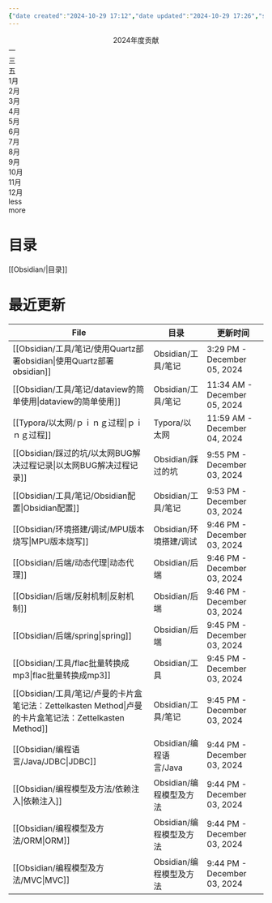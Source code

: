 ```yaml
---
{"date created":"2024-10-29 17:12","date updated":"2024-10-29 17:26","share":"true","path":"content","en-filename":"index","title":"首页","updated":"2024-12-05 15:35","publish":true,"PassFrontmatter":true}
---
```



<div class="contribution-graph"><div class="main"><div class="title" style="font-size: 14px; text-align: center;">2024年度贡献</div><div class="charts default"><div class="column"><div class="cell week-indicator"></div><div class="cell week-indicator">一</div><div class="cell week-indicator"></div><div class="cell week-indicator">三</div><div class="cell week-indicator"></div><div class="cell week-indicator">五</div><div class="cell week-indicator"></div></div><div class="column"><div class="cell"></div><div class="month-indicator" aria-label="0 contributions on 2024-1.">1月</div><div class="cell empty" data-year="2024" data-month="0" data-date="2024-01-01"></div><div class="cell empty" data-year="2024" data-month="0" data-date="2024-01-02"></div><div class="cell empty" data-year="2024" data-month="0" data-date="2024-01-03"></div><div class="cell empty" data-year="2024" data-month="0" data-date="2024-01-04"></div><div class="cell empty" data-year="2024" data-month="0" data-date="2024-01-05"></div><div class="cell empty" data-year="2024" data-month="0" data-date="2024-01-06"></div></div><div class="column"><div class="cell empty" data-year="2024" data-month="0" data-date="2024-01-07"></div><div class="cell empty" data-year="2024" data-month="0" data-date="2024-01-08"></div><div class="cell empty" data-year="2024" data-month="0" data-date="2024-01-09"></div><div class="cell empty" data-year="2024" data-month="0" data-date="2024-01-10"></div><div class="cell empty" data-year="2024" data-month="0" data-date="2024-01-11"></div><div class="cell empty" data-year="2024" data-month="0" data-date="2024-01-12"></div><div class="cell empty" data-year="2024" data-month="0" data-date="2024-01-13"></div></div><div class="column"><div class="cell empty" data-year="2024" data-month="0" data-date="2024-01-14"></div><div class="cell empty" data-year="2024" data-month="0" data-date="2024-01-15"></div><div class="cell empty" data-year="2024" data-month="0" data-date="2024-01-16"></div><div class="cell empty" data-year="2024" data-month="0" data-date="2024-01-17"></div><div class="cell empty" data-year="2024" data-month="0" data-date="2024-01-18"></div><div class="cell empty" data-year="2024" data-month="0" data-date="2024-01-19"></div><div class="cell empty" data-year="2024" data-month="0" data-date="2024-01-20"></div></div><div class="column"><div class="cell empty" data-year="2024" data-month="0" data-date="2024-01-21"></div><div class="cell empty" data-year="2024" data-month="0" data-date="2024-01-22"></div><div class="cell empty" data-year="2024" data-month="0" data-date="2024-01-23"></div><div class="cell empty" data-year="2024" data-month="0" data-date="2024-01-24"></div><div class="cell empty" data-year="2024" data-month="0" data-date="2024-01-25"></div><div class="cell empty" data-year="2024" data-month="0" data-date="2024-01-26"></div><div class="cell empty" data-year="2024" data-month="0" data-date="2024-01-27"></div></div><div class="column"><div class="cell empty" data-year="2024" data-month="0" data-date="2024-01-28"></div><div class="cell empty" data-year="2024" data-month="0" data-date="2024-01-29"></div><div class="cell empty" data-year="2024" data-month="0" data-date="2024-01-30"></div><div class="cell empty" data-year="2024" data-month="0" data-date="2024-01-31"></div><div class="month-indicator" aria-label="0 contributions on 2024-2.">2月</div><div class="cell empty" data-year="2024" data-month="1" data-date="2024-02-01"></div><div class="cell empty" data-year="2024" data-month="1" data-date="2024-02-02"></div><div class="cell empty" data-year="2024" data-month="1" data-date="2024-02-03"></div></div><div class="column"><div class="cell empty" data-year="2024" data-month="1" data-date="2024-02-04"></div><div class="cell empty" data-year="2024" data-month="1" data-date="2024-02-05"></div><div class="cell empty" data-year="2024" data-month="1" data-date="2024-02-06"></div><div class="cell empty" data-year="2024" data-month="1" data-date="2024-02-07"></div><div class="cell empty" data-year="2024" data-month="1" data-date="2024-02-08"></div><div class="cell empty" data-year="2024" data-month="1" data-date="2024-02-09"></div><div class="cell empty" data-year="2024" data-month="1" data-date="2024-02-10"></div></div><div class="column"><div class="cell empty" data-year="2024" data-month="1" data-date="2024-02-11"></div><div class="cell empty" data-year="2024" data-month="1" data-date="2024-02-12"></div><div class="cell empty" data-year="2024" data-month="1" data-date="2024-02-13"></div><div class="cell empty" data-year="2024" data-month="1" data-date="2024-02-14"></div><div class="cell empty" data-year="2024" data-month="1" data-date="2024-02-15"></div><div class="cell empty" data-year="2024" data-month="1" data-date="2024-02-16"></div><div class="cell empty" data-year="2024" data-month="1" data-date="2024-02-17"></div></div><div class="column"><div class="cell empty" data-year="2024" data-month="1" data-date="2024-02-18"></div><div class="cell empty" data-year="2024" data-month="1" data-date="2024-02-19"></div><div class="cell empty" data-year="2024" data-month="1" data-date="2024-02-20"></div><div class="cell empty" data-year="2024" data-month="1" data-date="2024-02-21"></div><div class="cell empty" data-year="2024" data-month="1" data-date="2024-02-22"></div><div class="cell empty" data-year="2024" data-month="1" data-date="2024-02-23"></div><div class="cell empty" data-year="2024" data-month="1" data-date="2024-02-24"></div></div><div class="column"><div class="cell empty" data-year="2024" data-month="1" data-date="2024-02-25"></div><div class="cell empty" data-year="2024" data-month="1" data-date="2024-02-26"></div><div class="cell empty" data-year="2024" data-month="1" data-date="2024-02-27"></div><div class="cell empty" data-year="2024" data-month="1" data-date="2024-02-28"></div><div class="cell empty" data-year="2024" data-month="1" data-date="2024-02-29"></div><div class="month-indicator" aria-label="311 contributions on 2024-3.">3月</div><div class="cell empty" data-year="2024" data-month="2" data-date="2024-03-01"></div><div class="cell empty" data-year="2024" data-month="2" data-date="2024-03-02"></div></div><div class="column"><div class="cell empty" data-year="2024" data-month="2" data-date="2024-03-03"></div><div class="cell empty" data-year="2024" data-month="2" data-date="2024-03-04"></div><div class="cell empty" data-year="2024" data-month="2" data-date="2024-03-05"></div><div class="cell empty" data-year="2024" data-month="2" data-date="2024-03-06"></div><div class="cell empty" data-year="2024" data-month="2" data-date="2024-03-07"></div><div class="cell empty" data-year="2024" data-month="2" data-date="2024-03-08"></div><div class="cell empty" data-year="2024" data-month="2" data-date="2024-03-09"></div></div><div class="column"><div class="cell empty" data-year="2024" data-month="2" data-date="2024-03-10"></div><div class="cell empty" data-year="2024" data-month="2" data-date="2024-03-11"></div><div class="cell empty" data-year="2024" data-month="2" data-date="2024-03-12"></div><div class="cell empty" data-year="2024" data-month="2" data-date="2024-03-13"></div><div class="cell empty" data-year="2024" data-month="2" data-date="2024-03-14"></div><div class="cell empty" data-year="2024" data-month="2" data-date="2024-03-15"></div><div class="cell empty" data-year="2024" data-month="2" data-date="2024-03-16"></div></div><div class="column"><div class="cell empty" data-year="2024" data-month="2" data-date="2024-03-17"></div><div class="cell" data-year="2024" data-month="2" data-date="2024-03-18" aria-label="278 contributions on 2024-03-18." style="background-color: rgb(183, 93, 19);"></div><div class="cell" data-year="2024" data-month="2" data-date="2024-03-19" aria-label="9 contributions on 2024-03-19." style="background-color: rgb(230, 168, 117);"></div><div class="cell" data-year="2024" data-month="2" data-date="2024-03-20" aria-label="5 contributions on 2024-03-20." style="background-color: rgb(230, 168, 117);"></div><div class="cell" data-year="2024" data-month="2" data-date="2024-03-21" aria-label="11 contributions on 2024-03-21." style="background-color: rgb(217, 125, 49);"></div><div class="cell" data-year="2024" data-month="2" data-date="2024-03-22" aria-label="2 contributions on 2024-03-22." style="background-color: rgb(241, 208, 180);"></div><div class="cell empty" data-year="2024" data-month="2" data-date="2024-03-23"></div></div><div class="column"><div class="cell" data-year="2024" data-month="2" data-date="2024-03-24" aria-label="1 contributions on 2024-03-24." style="background-color: rgb(241, 208, 180);"></div><div class="cell" data-year="2024" data-month="2" data-date="2024-03-25" aria-label="2 contributions on 2024-03-25." style="background-color: rgb(241, 208, 180);"></div><div class="cell empty" data-year="2024" data-month="2" data-date="2024-03-26"></div><div class="cell" data-year="2024" data-month="2" data-date="2024-03-27" aria-label="3 contributions on 2024-03-27." style="background-color: rgb(230, 168, 117);"></div><div class="cell empty" data-year="2024" data-month="2" data-date="2024-03-28"></div><div class="cell empty" data-year="2024" data-month="2" data-date="2024-03-29"></div><div class="cell empty" data-year="2024" data-month="2" data-date="2024-03-30"></div></div><div class="column"><div class="cell empty" data-year="2024" data-month="2" data-date="2024-03-31"></div><div class="month-indicator" aria-label="39 contributions on 2024-4.">4月</div><div class="cell" data-year="2024" data-month="3" data-date="2024-04-01" aria-label="2 contributions on 2024-04-01." style="background-color: rgb(241, 208, 180);"></div><div class="cell" data-year="2024" data-month="3" data-date="2024-04-02" aria-label="10 contributions on 2024-04-02." style="background-color: rgb(217, 125, 49);"></div><div class="cell" data-year="2024" data-month="3" data-date="2024-04-03" aria-label="1 contributions on 2024-04-03." style="background-color: rgb(241, 208, 180);"></div><div class="cell empty" data-year="2024" data-month="3" data-date="2024-04-04"></div><div class="cell empty" data-year="2024" data-month="3" data-date="2024-04-05"></div><div class="cell empty" data-year="2024" data-month="3" data-date="2024-04-06"></div></div><div class="column"><div class="cell" data-year="2024" data-month="3" data-date="2024-04-07" aria-label="2 contributions on 2024-04-07." style="background-color: rgb(241, 208, 180);"></div><div class="cell" data-year="2024" data-month="3" data-date="2024-04-08" aria-label="2 contributions on 2024-04-08." style="background-color: rgb(241, 208, 180);"></div><div class="cell" data-year="2024" data-month="3" data-date="2024-04-09" aria-label="1 contributions on 2024-04-09." style="background-color: rgb(241, 208, 180);"></div><div class="cell" data-year="2024" data-month="3" data-date="2024-04-10" aria-label="2 contributions on 2024-04-10." style="background-color: rgb(241, 208, 180);"></div><div class="cell" data-year="2024" data-month="3" data-date="2024-04-11" aria-label="1 contributions on 2024-04-11." style="background-color: rgb(241, 208, 180);"></div><div class="cell" data-year="2024" data-month="3" data-date="2024-04-12" aria-label="3 contributions on 2024-04-12." style="background-color: rgb(230, 168, 117);"></div><div class="cell empty" data-year="2024" data-month="3" data-date="2024-04-13"></div></div><div class="column"><div class="cell empty" data-year="2024" data-month="3" data-date="2024-04-14"></div><div class="cell empty" data-year="2024" data-month="3" data-date="2024-04-15"></div><div class="cell" data-year="2024" data-month="3" data-date="2024-04-16" aria-label="1 contributions on 2024-04-16." style="background-color: rgb(241, 208, 180);"></div><div class="cell empty" data-year="2024" data-month="3" data-date="2024-04-17"></div><div class="cell empty" data-year="2024" data-month="3" data-date="2024-04-18"></div><div class="cell empty" data-year="2024" data-month="3" data-date="2024-04-19"></div><div class="cell empty" data-year="2024" data-month="3" data-date="2024-04-20"></div></div><div class="column"><div class="cell empty" data-year="2024" data-month="3" data-date="2024-04-21"></div><div class="cell empty" data-year="2024" data-month="3" data-date="2024-04-22"></div><div class="cell empty" data-year="2024" data-month="3" data-date="2024-04-23"></div><div class="cell" data-year="2024" data-month="3" data-date="2024-04-24" aria-label="8 contributions on 2024-04-24." style="background-color: rgb(230, 168, 117);"></div><div class="cell" data-year="2024" data-month="3" data-date="2024-04-25" aria-label="5 contributions on 2024-04-25." style="background-color: rgb(230, 168, 117);"></div><div class="cell empty" data-year="2024" data-month="3" data-date="2024-04-26"></div><div class="cell empty" data-year="2024" data-month="3" data-date="2024-04-27"></div></div><div class="column"><div class="cell empty" data-year="2024" data-month="3" data-date="2024-04-28"></div><div class="cell" data-year="2024" data-month="3" data-date="2024-04-29" aria-label="1 contributions on 2024-04-29." style="background-color: rgb(241, 208, 180);"></div><div class="cell empty" data-year="2024" data-month="3" data-date="2024-04-30"></div><div class="month-indicator" aria-label="13 contributions on 2024-5.">5月</div><div class="cell empty" data-year="2024" data-month="4" data-date="2024-05-01"></div><div class="cell empty" data-year="2024" data-month="4" data-date="2024-05-02"></div><div class="cell empty" data-year="2024" data-month="4" data-date="2024-05-03"></div><div class="cell empty" data-year="2024" data-month="4" data-date="2024-05-04"></div></div><div class="column"><div class="cell empty" data-year="2024" data-month="4" data-date="2024-05-05"></div><div class="cell empty" data-year="2024" data-month="4" data-date="2024-05-06"></div><div class="cell" data-year="2024" data-month="4" data-date="2024-05-07" aria-label="1 contributions on 2024-05-07." style="background-color: rgb(241, 208, 180);"></div><div class="cell" data-year="2024" data-month="4" data-date="2024-05-08" aria-label="1 contributions on 2024-05-08." style="background-color: rgb(241, 208, 180);"></div><div class="cell empty" data-year="2024" data-month="4" data-date="2024-05-09"></div><div class="cell empty" data-year="2024" data-month="4" data-date="2024-05-10"></div><div class="cell empty" data-year="2024" data-month="4" data-date="2024-05-11"></div></div><div class="column"><div class="cell empty" data-year="2024" data-month="4" data-date="2024-05-12"></div><div class="cell empty" data-year="2024" data-month="4" data-date="2024-05-13"></div><div class="cell empty" data-year="2024" data-month="4" data-date="2024-05-14"></div><div class="cell empty" data-year="2024" data-month="4" data-date="2024-05-15"></div><div class="cell empty" data-year="2024" data-month="4" data-date="2024-05-16"></div><div class="cell" data-year="2024" data-month="4" data-date="2024-05-17" aria-label="2 contributions on 2024-05-17." style="background-color: rgb(241, 208, 180);"></div><div class="cell empty" data-year="2024" data-month="4" data-date="2024-05-18"></div></div><div class="column"><div class="cell empty" data-year="2024" data-month="4" data-date="2024-05-19"></div><div class="cell empty" data-year="2024" data-month="4" data-date="2024-05-20"></div><div class="cell" data-year="2024" data-month="4" data-date="2024-05-21" aria-label="1 contributions on 2024-05-21." style="background-color: rgb(241, 208, 180);"></div><div class="cell" data-year="2024" data-month="4" data-date="2024-05-22" aria-label="1 contributions on 2024-05-22." style="background-color: rgb(241, 208, 180);"></div><div class="cell empty" data-year="2024" data-month="4" data-date="2024-05-23"></div><div class="cell empty" data-year="2024" data-month="4" data-date="2024-05-24"></div><div class="cell empty" data-year="2024" data-month="4" data-date="2024-05-25"></div></div><div class="column"><div class="cell empty" data-year="2024" data-month="4" data-date="2024-05-26"></div><div class="cell" data-year="2024" data-month="4" data-date="2024-05-27" aria-label="1 contributions on 2024-05-27." style="background-color: rgb(241, 208, 180);"></div><div class="cell" data-year="2024" data-month="4" data-date="2024-05-28" aria-label="4 contributions on 2024-05-28." style="background-color: rgb(230, 168, 117);"></div><div class="cell empty" data-year="2024" data-month="4" data-date="2024-05-29"></div><div class="cell" data-year="2024" data-month="4" data-date="2024-05-30" aria-label="2 contributions on 2024-05-30." style="background-color: rgb(241, 208, 180);"></div><div class="cell empty" data-year="2024" data-month="4" data-date="2024-05-31"></div><div class="month-indicator" aria-label="31 contributions on 2024-6.">6月</div><div class="cell empty" data-year="2024" data-month="5" data-date="2024-06-01"></div></div><div class="column"><div class="cell empty" data-year="2024" data-month="5" data-date="2024-06-02"></div><div class="cell" data-year="2024" data-month="5" data-date="2024-06-03" aria-label="3 contributions on 2024-06-03." style="background-color: rgb(230, 168, 117);"></div><div class="cell" data-year="2024" data-month="5" data-date="2024-06-04" aria-label="1 contributions on 2024-06-04." style="background-color: rgb(241, 208, 180);"></div><div class="cell empty" data-year="2024" data-month="5" data-date="2024-06-05"></div><div class="cell empty" data-year="2024" data-month="5" data-date="2024-06-06"></div><div class="cell empty" data-year="2024" data-month="5" data-date="2024-06-07"></div><div class="cell empty" data-year="2024" data-month="5" data-date="2024-06-08"></div></div><div class="column"><div class="cell empty" data-year="2024" data-month="5" data-date="2024-06-09"></div><div class="cell empty" data-year="2024" data-month="5" data-date="2024-06-10"></div><div class="cell empty" data-year="2024" data-month="5" data-date="2024-06-11"></div><div class="cell" data-year="2024" data-month="5" data-date="2024-06-12" aria-label="5 contributions on 2024-06-12." style="background-color: rgb(230, 168, 117);"></div><div class="cell empty" data-year="2024" data-month="5" data-date="2024-06-13"></div><div class="cell" data-year="2024" data-month="5" data-date="2024-06-14" aria-label="1 contributions on 2024-06-14." style="background-color: rgb(241, 208, 180);"></div><div class="cell empty" data-year="2024" data-month="5" data-date="2024-06-15"></div></div><div class="column"><div class="cell empty" data-year="2024" data-month="5" data-date="2024-06-16"></div><div class="cell" data-year="2024" data-month="5" data-date="2024-06-17" aria-label="2 contributions on 2024-06-17." style="background-color: rgb(241, 208, 180);"></div><div class="cell empty" data-year="2024" data-month="5" data-date="2024-06-18"></div><div class="cell" data-year="2024" data-month="5" data-date="2024-06-19" aria-label="9 contributions on 2024-06-19." style="background-color: rgb(230, 168, 117);"></div><div class="cell" data-year="2024" data-month="5" data-date="2024-06-20" aria-label="3 contributions on 2024-06-20." style="background-color: rgb(230, 168, 117);"></div><div class="cell empty" data-year="2024" data-month="5" data-date="2024-06-21"></div><div class="cell empty" data-year="2024" data-month="5" data-date="2024-06-22"></div></div><div class="column"><div class="cell empty" data-year="2024" data-month="5" data-date="2024-06-23"></div><div class="cell" data-year="2024" data-month="5" data-date="2024-06-24" aria-label="1 contributions on 2024-06-24." style="background-color: rgb(241, 208, 180);"></div><div class="cell" data-year="2024" data-month="5" data-date="2024-06-25" aria-label="2 contributions on 2024-06-25." style="background-color: rgb(241, 208, 180);"></div><div class="cell empty" data-year="2024" data-month="5" data-date="2024-06-26"></div><div class="cell empty" data-year="2024" data-month="5" data-date="2024-06-27"></div><div class="cell" data-year="2024" data-month="5" data-date="2024-06-28" aria-label="4 contributions on 2024-06-28." style="background-color: rgb(230, 168, 117);"></div><div class="cell empty" data-year="2024" data-month="5" data-date="2024-06-29"></div></div><div class="column"><div class="cell empty" data-year="2024" data-month="5" data-date="2024-06-30"></div><div class="month-indicator" aria-label="36 contributions on 2024-7.">7月</div><div class="cell empty" data-year="2024" data-month="6" data-date="2024-07-01"></div><div class="cell empty" data-year="2024" data-month="6" data-date="2024-07-02"></div><div class="cell" data-year="2024" data-month="6" data-date="2024-07-03" aria-label="2 contributions on 2024-07-03." style="background-color: rgb(241, 208, 180);"></div><div class="cell" data-year="2024" data-month="6" data-date="2024-07-04" aria-label="2 contributions on 2024-07-04." style="background-color: rgb(241, 208, 180);"></div><div class="cell" data-year="2024" data-month="6" data-date="2024-07-05" aria-label="2 contributions on 2024-07-05." style="background-color: rgb(241, 208, 180);"></div><div class="cell empty" data-year="2024" data-month="6" data-date="2024-07-06"></div></div><div class="column"><div class="cell empty" data-year="2024" data-month="6" data-date="2024-07-07"></div><div class="cell" data-year="2024" data-month="6" data-date="2024-07-08" aria-label="6 contributions on 2024-07-08." style="background-color: rgb(230, 168, 117);"></div><div class="cell empty" data-year="2024" data-month="6" data-date="2024-07-09"></div><div class="cell" data-year="2024" data-month="6" data-date="2024-07-10" aria-label="3 contributions on 2024-07-10." style="background-color: rgb(230, 168, 117);"></div><div class="cell" data-year="2024" data-month="6" data-date="2024-07-11" aria-label="5 contributions on 2024-07-11." style="background-color: rgb(230, 168, 117);"></div><div class="cell" data-year="2024" data-month="6" data-date="2024-07-12" aria-label="1 contributions on 2024-07-12." style="background-color: rgb(241, 208, 180);"></div><div class="cell empty" data-year="2024" data-month="6" data-date="2024-07-13"></div></div><div class="column"><div class="cell empty" data-year="2024" data-month="6" data-date="2024-07-14"></div><div class="cell" data-year="2024" data-month="6" data-date="2024-07-15" aria-label="3 contributions on 2024-07-15." style="background-color: rgb(230, 168, 117);"></div><div class="cell empty" data-year="2024" data-month="6" data-date="2024-07-16"></div><div class="cell empty" data-year="2024" data-month="6" data-date="2024-07-17"></div><div class="cell" data-year="2024" data-month="6" data-date="2024-07-18" aria-label="1 contributions on 2024-07-18." style="background-color: rgb(241, 208, 180);"></div><div class="cell" data-year="2024" data-month="6" data-date="2024-07-19" aria-label="1 contributions on 2024-07-19." style="background-color: rgb(241, 208, 180);"></div><div class="cell empty" data-year="2024" data-month="6" data-date="2024-07-20"></div></div><div class="column"><div class="cell empty" data-year="2024" data-month="6" data-date="2024-07-21"></div><div class="cell" data-year="2024" data-month="6" data-date="2024-07-22" aria-label="3 contributions on 2024-07-22." style="background-color: rgb(230, 168, 117);"></div><div class="cell" data-year="2024" data-month="6" data-date="2024-07-23" aria-label="1 contributions on 2024-07-23." style="background-color: rgb(241, 208, 180);"></div><div class="cell empty" data-year="2024" data-month="6" data-date="2024-07-24"></div><div class="cell empty" data-year="2024" data-month="6" data-date="2024-07-25"></div><div class="cell empty" data-year="2024" data-month="6" data-date="2024-07-26"></div><div class="cell empty" data-year="2024" data-month="6" data-date="2024-07-27"></div></div><div class="column"><div class="cell empty" data-year="2024" data-month="6" data-date="2024-07-28"></div><div class="cell" data-year="2024" data-month="6" data-date="2024-07-29" aria-label="2 contributions on 2024-07-29." style="background-color: rgb(241, 208, 180);"></div><div class="cell" data-year="2024" data-month="6" data-date="2024-07-30" aria-label="3 contributions on 2024-07-30." style="background-color: rgb(230, 168, 117);"></div><div class="cell" data-year="2024" data-month="6" data-date="2024-07-31" aria-label="1 contributions on 2024-07-31." style="background-color: rgb(241, 208, 180);"></div><div class="month-indicator" aria-label="19 contributions on 2024-8.">8月</div><div class="cell" data-year="2024" data-month="7" data-date="2024-08-01" aria-label="1 contributions on 2024-08-01." style="background-color: rgb(241, 208, 180);"></div><div class="cell" data-year="2024" data-month="7" data-date="2024-08-02" aria-label="1 contributions on 2024-08-02." style="background-color: rgb(241, 208, 180);"></div><div class="cell empty" data-year="2024" data-month="7" data-date="2024-08-03"></div></div><div class="column"><div class="cell empty" data-year="2024" data-month="7" data-date="2024-08-04"></div><div class="cell" data-year="2024" data-month="7" data-date="2024-08-05" aria-label="1 contributions on 2024-08-05." style="background-color: rgb(241, 208, 180);"></div><div class="cell" data-year="2024" data-month="7" data-date="2024-08-06" aria-label="4 contributions on 2024-08-06." style="background-color: rgb(230, 168, 117);"></div><div class="cell empty" data-year="2024" data-month="7" data-date="2024-08-07"></div><div class="cell" data-year="2024" data-month="7" data-date="2024-08-08" aria-label="1 contributions on 2024-08-08." style="background-color: rgb(241, 208, 180);"></div><div class="cell empty" data-year="2024" data-month="7" data-date="2024-08-09"></div><div class="cell empty" data-year="2024" data-month="7" data-date="2024-08-10"></div></div><div class="column"><div class="cell empty" data-year="2024" data-month="7" data-date="2024-08-11"></div><div class="cell" data-year="2024" data-month="7" data-date="2024-08-12" aria-label="2 contributions on 2024-08-12." style="background-color: rgb(241, 208, 180);"></div><div class="cell" data-year="2024" data-month="7" data-date="2024-08-13" aria-label="1 contributions on 2024-08-13." style="background-color: rgb(241, 208, 180);"></div><div class="cell" data-year="2024" data-month="7" data-date="2024-08-14" aria-label="2 contributions on 2024-08-14." style="background-color: rgb(241, 208, 180);"></div><div class="cell" data-year="2024" data-month="7" data-date="2024-08-15" aria-label="1 contributions on 2024-08-15." style="background-color: rgb(241, 208, 180);"></div><div class="cell" data-year="2024" data-month="7" data-date="2024-08-16" aria-label="1 contributions on 2024-08-16." style="background-color: rgb(241, 208, 180);"></div><div class="cell empty" data-year="2024" data-month="7" data-date="2024-08-17"></div></div><div class="column"><div class="cell empty" data-year="2024" data-month="7" data-date="2024-08-18"></div><div class="cell" data-year="2024" data-month="7" data-date="2024-08-19" aria-label="2 contributions on 2024-08-19." style="background-color: rgb(241, 208, 180);"></div><div class="cell" data-year="2024" data-month="7" data-date="2024-08-20" aria-label="2 contributions on 2024-08-20." style="background-color: rgb(241, 208, 180);"></div><div class="cell empty" data-year="2024" data-month="7" data-date="2024-08-21"></div><div class="cell empty" data-year="2024" data-month="7" data-date="2024-08-22"></div><div class="cell empty" data-year="2024" data-month="7" data-date="2024-08-23"></div><div class="cell empty" data-year="2024" data-month="7" data-date="2024-08-24"></div></div><div class="column"><div class="cell empty" data-year="2024" data-month="7" data-date="2024-08-25"></div><div class="cell empty" data-year="2024" data-month="7" data-date="2024-08-26"></div><div class="cell empty" data-year="2024" data-month="7" data-date="2024-08-27"></div><div class="cell empty" data-year="2024" data-month="7" data-date="2024-08-28"></div><div class="cell empty" data-year="2024" data-month="7" data-date="2024-08-29"></div><div class="cell empty" data-year="2024" data-month="7" data-date="2024-08-30"></div><div class="cell empty" data-year="2024" data-month="7" data-date="2024-08-31"></div></div><div class="column"><div class="month-indicator" aria-label="33 contributions on 2024-9.">9月</div><div class="cell empty" data-year="2024" data-month="8" data-date="2024-09-01"></div><div class="cell empty" data-year="2024" data-month="8" data-date="2024-09-02"></div><div class="cell" data-year="2024" data-month="8" data-date="2024-09-03" aria-label="1 contributions on 2024-09-03." style="background-color: rgb(241, 208, 180);"></div><div class="cell empty" data-year="2024" data-month="8" data-date="2024-09-04"></div><div class="cell empty" data-year="2024" data-month="8" data-date="2024-09-05"></div><div class="cell" data-year="2024" data-month="8" data-date="2024-09-06" aria-label="1 contributions on 2024-09-06." style="background-color: rgb(241, 208, 180);"></div><div class="cell empty" data-year="2024" data-month="8" data-date="2024-09-07"></div></div><div class="column"><div class="cell empty" data-year="2024" data-month="8" data-date="2024-09-08"></div><div class="cell empty" data-year="2024" data-month="8" data-date="2024-09-09"></div><div class="cell empty" data-year="2024" data-month="8" data-date="2024-09-10"></div><div class="cell empty" data-year="2024" data-month="8" data-date="2024-09-11"></div><div class="cell" data-year="2024" data-month="8" data-date="2024-09-12" aria-label="3 contributions on 2024-09-12." style="background-color: rgb(230, 168, 117);"></div><div class="cell empty" data-year="2024" data-month="8" data-date="2024-09-13"></div><div class="cell empty" data-year="2024" data-month="8" data-date="2024-09-14"></div></div><div class="column"><div class="cell empty" data-year="2024" data-month="8" data-date="2024-09-15"></div><div class="cell empty" data-year="2024" data-month="8" data-date="2024-09-16"></div><div class="cell empty" data-year="2024" data-month="8" data-date="2024-09-17"></div><div class="cell empty" data-year="2024" data-month="8" data-date="2024-09-18"></div><div class="cell empty" data-year="2024" data-month="8" data-date="2024-09-19"></div><div class="cell" data-year="2024" data-month="8" data-date="2024-09-20" aria-label="2 contributions on 2024-09-20." style="background-color: rgb(241, 208, 180);"></div><div class="cell empty" data-year="2024" data-month="8" data-date="2024-09-21"></div></div><div class="column"><div class="cell empty" data-year="2024" data-month="8" data-date="2024-09-22"></div><div class="cell" data-year="2024" data-month="8" data-date="2024-09-23" aria-label="2 contributions on 2024-09-23." style="background-color: rgb(241, 208, 180);"></div><div class="cell" data-year="2024" data-month="8" data-date="2024-09-24" aria-label="2 contributions on 2024-09-24." style="background-color: rgb(241, 208, 180);"></div><div class="cell" data-year="2024" data-month="8" data-date="2024-09-25" aria-label="6 contributions on 2024-09-25." style="background-color: rgb(230, 168, 117);"></div><div class="cell" data-year="2024" data-month="8" data-date="2024-09-26" aria-label="8 contributions on 2024-09-26." style="background-color: rgb(230, 168, 117);"></div><div class="cell" data-year="2024" data-month="8" data-date="2024-09-27" aria-label="2 contributions on 2024-09-27." style="background-color: rgb(241, 208, 180);"></div><div class="cell" data-year="2024" data-month="8" data-date="2024-09-28" aria-label="6 contributions on 2024-09-28." style="background-color: rgb(230, 168, 117);"></div></div><div class="column"><div class="cell empty" data-year="2024" data-month="8" data-date="2024-09-29"></div><div class="cell empty" data-year="2024" data-month="8" data-date="2024-09-30"></div><div class="month-indicator" aria-label="23 contributions on 2024-10.">10月</div><div class="cell empty" data-year="2024" data-month="9" data-date="2024-10-01"></div><div class="cell empty" data-year="2024" data-month="9" data-date="2024-10-02"></div><div class="cell empty" data-year="2024" data-month="9" data-date="2024-10-03"></div><div class="cell empty" data-year="2024" data-month="9" data-date="2024-10-04"></div><div class="cell empty" data-year="2024" data-month="9" data-date="2024-10-05"></div></div><div class="column"><div class="cell empty" data-year="2024" data-month="9" data-date="2024-10-06"></div><div class="cell empty" data-year="2024" data-month="9" data-date="2024-10-07"></div><div class="cell" data-year="2024" data-month="9" data-date="2024-10-08" aria-label="1 contributions on 2024-10-08." style="background-color: rgb(241, 208, 180);"></div><div class="cell" data-year="2024" data-month="9" data-date="2024-10-09" aria-label="1 contributions on 2024-10-09." style="background-color: rgb(241, 208, 180);"></div><div class="cell" data-year="2024" data-month="9" data-date="2024-10-10" aria-label="2 contributions on 2024-10-10." style="background-color: rgb(241, 208, 180);"></div><div class="cell" data-year="2024" data-month="9" data-date="2024-10-11" aria-label="7 contributions on 2024-10-11." style="background-color: rgb(230, 168, 117);"></div><div class="cell empty" data-year="2024" data-month="9" data-date="2024-10-12"></div></div><div class="column"><div class="cell empty" data-year="2024" data-month="9" data-date="2024-10-13"></div><div class="cell empty" data-year="2024" data-month="9" data-date="2024-10-14"></div><div class="cell empty" data-year="2024" data-month="9" data-date="2024-10-15"></div><div class="cell empty" data-year="2024" data-month="9" data-date="2024-10-16"></div><div class="cell empty" data-year="2024" data-month="9" data-date="2024-10-17"></div><div class="cell empty" data-year="2024" data-month="9" data-date="2024-10-18"></div><div class="cell empty" data-year="2024" data-month="9" data-date="2024-10-19"></div></div><div class="column"><div class="cell empty" data-year="2024" data-month="9" data-date="2024-10-20"></div><div class="cell empty" data-year="2024" data-month="9" data-date="2024-10-21"></div><div class="cell empty" data-year="2024" data-month="9" data-date="2024-10-22"></div><div class="cell empty" data-year="2024" data-month="9" data-date="2024-10-23"></div><div class="cell empty" data-year="2024" data-month="9" data-date="2024-10-24"></div><div class="cell" data-year="2024" data-month="9" data-date="2024-10-25" aria-label="1 contributions on 2024-10-25." style="background-color: rgb(241, 208, 180);"></div><div class="cell empty" data-year="2024" data-month="9" data-date="2024-10-26"></div></div><div class="column"><div class="cell empty" data-year="2024" data-month="9" data-date="2024-10-27"></div><div class="cell" data-year="2024" data-month="9" data-date="2024-10-28" aria-label="2 contributions on 2024-10-28." style="background-color: rgb(241, 208, 180);"></div><div class="cell" data-year="2024" data-month="9" data-date="2024-10-29" aria-label="3 contributions on 2024-10-29." style="background-color: rgb(230, 168, 117);"></div><div class="cell" data-year="2024" data-month="9" data-date="2024-10-30" aria-label="1 contributions on 2024-10-30." style="background-color: rgb(241, 208, 180);"></div><div class="cell" data-year="2024" data-month="9" data-date="2024-10-31" aria-label="5 contributions on 2024-10-31." style="background-color: rgb(230, 168, 117);"></div><div class="month-indicator" aria-label="26 contributions on 2024-11.">11月</div><div class="cell" data-year="2024" data-month="10" data-date="2024-11-01" aria-label="5 contributions on 2024-11-01." style="background-color: rgb(230, 168, 117);"></div><div class="cell empty" data-year="2024" data-month="10" data-date="2024-11-02"></div></div><div class="column"><div class="cell empty" data-year="2024" data-month="10" data-date="2024-11-03"></div><div class="cell" data-year="2024" data-month="10" data-date="2024-11-04" aria-label="2 contributions on 2024-11-04." style="background-color: rgb(241, 208, 180);"></div><div class="cell" data-year="2024" data-month="10" data-date="2024-11-05" aria-label="2 contributions on 2024-11-05." style="background-color: rgb(241, 208, 180);"></div><div class="cell empty" data-year="2024" data-month="10" data-date="2024-11-06"></div><div class="cell empty" data-year="2024" data-month="10" data-date="2024-11-07"></div><div class="cell empty" data-year="2024" data-month="10" data-date="2024-11-08"></div><div class="cell empty" data-year="2024" data-month="10" data-date="2024-11-09"></div></div><div class="column"><div class="cell empty" data-year="2024" data-month="10" data-date="2024-11-10"></div><div class="cell" data-year="2024" data-month="10" data-date="2024-11-11" aria-label="1 contributions on 2024-11-11." style="background-color: rgb(241, 208, 180);"></div><div class="cell" data-year="2024" data-month="10" data-date="2024-11-12" aria-label="1 contributions on 2024-11-12." style="background-color: rgb(241, 208, 180);"></div><div class="cell empty" data-year="2024" data-month="10" data-date="2024-11-13"></div><div class="cell empty" data-year="2024" data-month="10" data-date="2024-11-14"></div><div class="cell empty" data-year="2024" data-month="10" data-date="2024-11-15"></div><div class="cell empty" data-year="2024" data-month="10" data-date="2024-11-16"></div></div><div class="column"><div class="cell empty" data-year="2024" data-month="10" data-date="2024-11-17"></div><div class="cell" data-year="2024" data-month="10" data-date="2024-11-18" aria-label="1 contributions on 2024-11-18." style="background-color: rgb(241, 208, 180);"></div><div class="cell" data-year="2024" data-month="10" data-date="2024-11-19" aria-label="1 contributions on 2024-11-19." style="background-color: rgb(241, 208, 180);"></div><div class="cell" data-year="2024" data-month="10" data-date="2024-11-20" aria-label="3 contributions on 2024-11-20." style="background-color: rgb(230, 168, 117);"></div><div class="cell empty" data-year="2024" data-month="10" data-date="2024-11-21"></div><div class="cell empty" data-year="2024" data-month="10" data-date="2024-11-22"></div><div class="cell empty" data-year="2024" data-month="10" data-date="2024-11-23"></div></div><div class="column"><div class="cell empty" data-year="2024" data-month="10" data-date="2024-11-24"></div><div class="cell" data-year="2024" data-month="10" data-date="2024-11-25" aria-label="1 contributions on 2024-11-25." style="background-color: rgb(241, 208, 180);"></div><div class="cell empty" data-year="2024" data-month="10" data-date="2024-11-26"></div><div class="cell" data-year="2024" data-month="10" data-date="2024-11-27" aria-label="3 contributions on 2024-11-27." style="background-color: rgb(230, 168, 117);"></div><div class="cell" data-year="2024" data-month="10" data-date="2024-11-28" aria-label="4 contributions on 2024-11-28." style="background-color: rgb(230, 168, 117);"></div><div class="cell" data-year="2024" data-month="10" data-date="2024-11-29" aria-label="2 contributions on 2024-11-29." style="background-color: rgb(241, 208, 180);"></div><div class="cell empty" data-year="2024" data-month="10" data-date="2024-11-30"></div></div><div class="column"><div class="month-indicator" aria-label="3 contributions on 2024-12.">12月</div><div class="cell empty" data-year="2024" data-month="11" data-date="2024-12-01"></div><div class="cell" data-year="2024" data-month="11" data-date="2024-12-02" aria-label="1 contributions on 2024-12-02." style="background-color: rgb(241, 208, 180);"></div><div class="cell empty" data-year="2024" data-month="11" data-date="2024-12-03"></div><div class="cell empty" data-year="2024" data-month="11" data-date="2024-12-04"></div><div class="cell" data-year="2024" data-month="11" data-date="2024-12-05" aria-label="2 contributions on 2024-12-05." style="background-color: rgb(241, 208, 180);"></div><div class="cell empty" data-year="2024" data-month="11" data-date="2024-12-06"></div><div class="cell empty" data-year="2024" data-month="11" data-date="2024-12-07"></div></div><div class="column"><div class="cell empty" data-year="2024" data-month="11" data-date="2024-12-08"></div><div class="cell empty" data-year="2024" data-month="11" data-date="2024-12-09"></div><div class="cell empty" data-year="2024" data-month="11" data-date="2024-12-10"></div><div class="cell empty" data-year="2024" data-month="11" data-date="2024-12-11"></div><div class="cell empty" data-year="2024" data-month="11" data-date="2024-12-12"></div><div class="cell empty" data-year="2024" data-month="11" data-date="2024-12-13"></div><div class="cell empty" data-year="2024" data-month="11" data-date="2024-12-14"></div></div><div class="column"><div class="cell empty" data-year="2024" data-month="11" data-date="2024-12-15"></div><div class="cell empty" data-year="2024" data-month="11" data-date="2024-12-16"></div><div class="cell empty" data-year="2024" data-month="11" data-date="2024-12-17"></div><div class="cell empty" data-year="2024" data-month="11" data-date="2024-12-18"></div><div class="cell empty" data-year="2024" data-month="11" data-date="2024-12-19"></div><div class="cell empty" data-year="2024" data-month="11" data-date="2024-12-20"></div><div class="cell empty" data-year="2024" data-month="11" data-date="2024-12-21"></div></div><div class="column"><div class="cell empty" data-year="2024" data-month="11" data-date="2024-12-22"></div><div class="cell empty" data-year="2024" data-month="11" data-date="2024-12-23"></div><div class="cell empty" data-year="2024" data-month="11" data-date="2024-12-24"></div><div class="cell empty" data-year="2024" data-month="11" data-date="2024-12-25"></div><div class="cell empty" data-year="2024" data-month="11" data-date="2024-12-26"></div><div class="cell empty" data-year="2024" data-month="11" data-date="2024-12-27"></div><div class="cell empty" data-year="2024" data-month="11" data-date="2024-12-28"></div></div><div class="column"><div class="cell empty" data-year="2024" data-month="11" data-date="2024-12-29"></div><div class="cell empty" data-year="2024" data-month="11" data-date="2024-12-30"></div></div></div><div class="cell-rule-indicator-container"><div class="cell text">less</div><div class="cell" aria-label="1 ≤ contributions ＜ 3" style="background-color: rgb(241, 208, 180);"></div><div class="cell" aria-label="3 ≤ contributions ＜ 10" style="background-color: rgb(230, 168, 117);"></div><div class="cell" aria-label="10 ≤ contributions ＜ 50" style="background-color: rgb(217, 125, 49);"></div><div class="cell" aria-label="50 ≤ contributions ＜ 999" style="background-color: rgb(183, 93, 19);"></div><div class="cell text">more</div></div><div class="activity-container"></div></div></div>

# 目录

[[Obsidian/\|目录]]

# 最近更新

| File                                                                               | 目录                 | 更新时间                         |
| ---------------------------------------------------------------------------------- | ------------------ | ---------------------------- |
| [[Obsidian/工具/笔记/使用Quartz部署obsidian\|使用Quartz部署obsidian]]                       | Obsidian/工具/笔记     | 3:29 PM - December 05, 2024  |
| [[Obsidian/工具/笔记/dataview的简单使用\|dataview的简单使用]]                                 | Obsidian/工具/笔记     | 11:34 AM - December 05, 2024 |
| [[Typora/以太网/ｐｉｎｇ过程\|ｐｉｎｇ过程]]                                                   | Typora/以太网         | 11:59 AM - December 04, 2024 |
| [[Obsidian/踩过的坑/以太网BUG解决过程记录\|以太网BUG解决过程记录]]                                    | Obsidian/踩过的坑      | 9:55 PM - December 03, 2024  |
| [[Obsidian/工具/笔记/Obsidian配置\|Obsidian配置]]                                       | Obsidian/工具/笔记     | 9:53 PM - December 03, 2024  |
| [[Obsidian/环境搭建/调试/MPU版本烧写\|MPU版本烧写]]                                           | Obsidian/环境搭建/调试   | 9:46 PM - December 03, 2024  |
| [[Obsidian/后端/动态代理\|动态代理]]                                                      | Obsidian/后端        | 9:46 PM - December 03, 2024  |
| [[Obsidian/后端/反射机制\|反射机制]]                                                      | Obsidian/后端        | 9:46 PM - December 03, 2024  |
| [[Obsidian/后端/spring\|spring]]                                                  | Obsidian/后端        | 9:45 PM - December 03, 2024  |
| [[Obsidian/工具/flac批量转换成mp3\|flac批量转换成mp3]]                                      | Obsidian/工具        | 9:45 PM - December 03, 2024  |
| [[Obsidian/工具/笔记/卢曼的卡片盒笔记法：Zettelkasten Method\|卢曼的卡片盒笔记法：Zettelkasten Method]] | Obsidian/工具/笔记     | 9:45 PM - December 03, 2024  |
| [[Obsidian/编程语言/Java/JDBC\|JDBC]]                                               | Obsidian/编程语言/Java | 9:44 PM - December 03, 2024  |
| [[Obsidian/编程模型及方法/依赖注入\|依赖注入]]                                                 | Obsidian/编程模型及方法   | 9:44 PM - December 03, 2024  |
| [[Obsidian/编程模型及方法/ORM\|ORM]]                                                   | Obsidian/编程模型及方法   | 9:44 PM - December 03, 2024  |
| [[Obsidian/编程模型及方法/MVC\|MVC]]                                                   | Obsidian/编程模型及方法   | 9:44 PM - December 03, 2024  |

